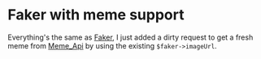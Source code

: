 # Faker with meme support

Everything's the same as [Faker](https://github.com/fzaninotto/Faker), I just added a dirty request to get a fresh meme from [Meme_Api](https://github.com/R3l3ntl3ss/Meme_Api) by using the existing `$faker->imageUrl`.